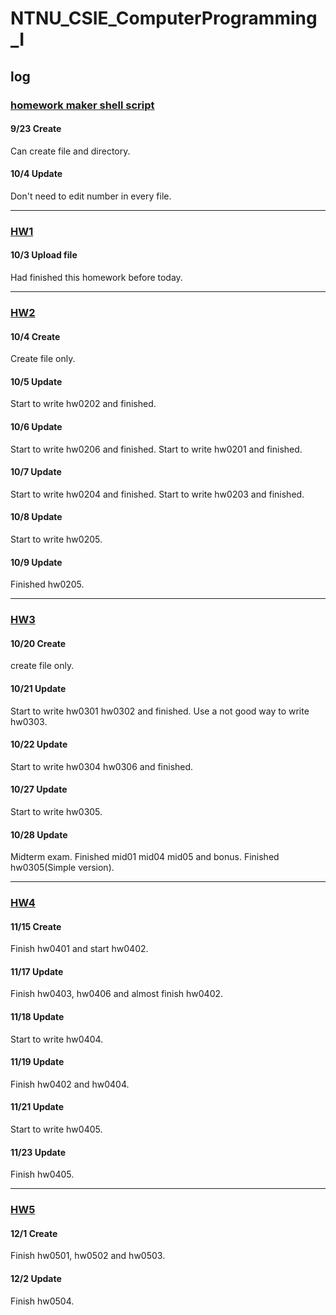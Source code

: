 NTNU_CSIE_ComputerProgramming_I
===

## log

### [homework maker shell script](./homework_maker.sh)

#### 9/23 Create
Can create file and directory.

#### 10/4 Update
Don't need to edit number in every file.

---

### [HW1](./Homework1/)

#### 10/3 Upload file
Had finished this homework before today.

---

### [HW2](./Homework2/)

#### 10/4 Create
Create file only.

#### 10/5 Update
Start to write hw0202 and finished.

#### 10/6 Update
Start to write hw0206 and finished.
Start to write hw0201 and finished.

#### 10/7 Update
Start to write hw0204 and finished.
Start to write hw0203 and finished.

#### 10/8 Update
Start to write hw0205.

#### 10/9 Update
Finished hw0205.

---

### [HW3](./Homework3/)

#### 10/20 Create
create file only.

#### 10/21 Update
Start to write hw0301 hw0302 and finished.
Use a not good way to write hw0303.

#### 10/22 Update
Start to write hw0304 hw0306 and finished.

#### 10/27 Update
Start to write hw0305.

#### 10/28 Update
Midterm exam. Finished mid01 mid04 mid05 and bonus.
Finished hw0305(Simple version).

---

### [HW4](./Homework4/)

#### 11/15 Create
Finish hw0401 and start hw0402.

#### 11/17 Update
Finish hw0403, hw0406 and almost finish hw0402.

#### 11/18 Update
Start to write hw0404.

#### 11/19 Update
Finish hw0402 and hw0404.

#### 11/21 Update
Start to write hw0405.

#### 11/23 Update
Finish hw0405.

---

### [HW5](./Homework5/)

#### 12/1 Create
Finish hw0501, hw0502 and hw0503.

#### 12/2 Update
Finish hw0504.